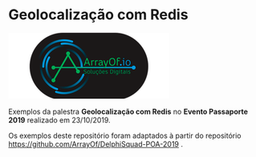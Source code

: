 # Geolocalização com Redis



![Logotipo da ArrayOf.io](assets/logo.png)



Exemplos da palestra  **Geolocalização com Redis** no **Evento Passaporte 2019** realizado em 23/10/2019.

Os exemplos deste repositório foram adaptados à partir do repositório https://github.com/ArrayOf/DelphiSquad-POA-2019 .





